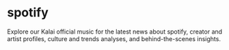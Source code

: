 # spotify
Explore our Kalai official music for the latest news about spotify, creator and artist profiles, culture and trends analyses, and behind-the-scenes insights.
